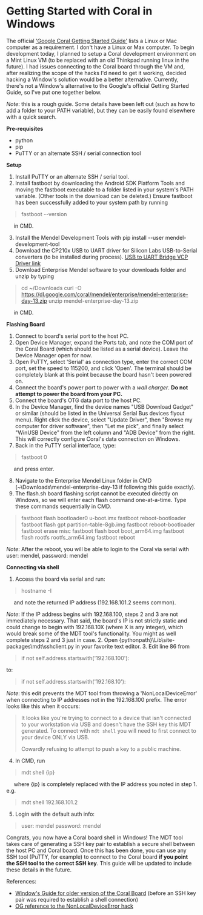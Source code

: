 # Getting Started with Coral in Windows

The official ['Google Coral Getting Started Guide'](https://coral.ai/docs/dev-board/get-started/) lists a Linux or Mac computer
as a requirement. I don't have a Linux or Max computer. To begin development today, I planned to setup a Coral development environment
on a Mint Linux VM (to be replaced with an old Thinkpad running linux in the future). I had issues connecting to the
Coral board through the VM and, after realizing the scope of the hacks I'd need to get it working, decided hacking a Window's solution
would be a better alternative. Currently, there's not a Window's alternative to the Google's official Getting Started Guide, so I've put
one together below.

*Note*: this is a rough guide. Some details have been left out (such as how to add a folder to your PATH variable), but they can be 
easily found elsewhere with a quick search.

**Pre-requisites**
* python
* pip
* PuTTY or an alternate SSH / serial connection tool

**Setup**
1. Install PuTTY or an alternate SSH / serial tool.
2. Install fastboot by downloading the Android SDK Platform Tools and moving the fastboot executable to a folder listed in your system's
PATH variable. (Other tools in the download can be deleted.) Ensure fastboot has been successfully added to your system path by running

> fastboot --version

&nbsp;&nbsp;&nbsp;&nbsp;&nbsp;in CMD.

3. Install the Mendel Development Tools with pip install --user mendel-development-tool
4. Download the CP210x USB to UART driver for Silicon Labs USB-to-Serial converters (to be installed during process). 
[USB to UART Bridge VCP Driver link](https://www.silabs.com/products/development-tools/software/usb-to-uart-bridge-vcp-drivers)
5. Download Enterprise Mendel software to your downloads folder and unzip by typing

> cd ~/Downloads
> curl -O https://dl.google.com/coral/mendel/enterprise/mendel-enterprise-day-13.zip
> unzip mendel-enterprise-day-13.zip

&nbsp;&nbsp;&nbsp;&nbsp;&nbsp;in CMD.

**Flashing Board**
1. Connect to board's serial port to the host PC.
2. Open Device Manager, expand the Ports tab, and note the COM port of the Coral Board (which should be listed as a serial device). Leave the Device Manager open for now.
3. Open PuTTY, select 'Serial' as connection type, enter the correct COM port, set the speed to 115200, and click 'Open'. The terminal should be completely blank at this point because the board hasn't been powered on.
4. Connect the board's power port to power with a *wall charger*. **Do not attempt to power the board from your PC.**
5. Connect the board's OTG data port to the host PC.
6. In the Device Manager, find the device names "USB Download Gadget" or similar (should be listed in the Universal Serial Bus devices flyout menu). Right click the device, select "Update Driver", then "Browse my computer for driver software", then "Let me pick", and finally select "WinUSB Device" from the left column and "ADB Device" from the right. This will correctly configure Coral's data connection on Windows.
7. Back in the PuTTY serial interface, type:

  > fastboot 0

&nbsp;&nbsp;&nbsp;&nbsp;&nbsp;and press enter.

8. Navigate to the Enterprise Mendel Linux folder in CMD (~\Downloads\mendel-enterprise-day-13 if following this guide exactly).
9. The flash.sh board flashing script cannot be executed directly on Windows, so we will enter each flash command one-at-a-time. Type these commands sequentially in CMD.

> fastboot flash bootloader0 u-boot.imx
> fastboot reboot-bootloader
> fastboot flash gpt partition-table-8gb.img
> fastboot reboot-bootloader
> fastboot erase misc
> fastboot flash boot boot_arm64.img
> fastboot flash rootfs rootfs_arm64.img
> fastboot reboot

*Note*: After the reboot, you will be able to login to the Coral via serial with user: mendel, password: mendel

**Connecting via shell**
1. Access the board via serial and run:

> hostname -I

&nbsp;&nbsp;&nbsp;&nbsp;&nbsp;and note the returned IP address (192.168.101.2 seems common).

*Note*: If the IP address begins with 192.168.100, steps 2 and 3 are not immediately necessary. That said, the board's IP is not strictly static and could change to begin with 192.168.10X (where X is any integer), which would break some of the MDT tool's functionality. You might as well complete steps 2 and 3 just in case.
2. Open {pythonpath}\Lib\site-packages\mdt\sshclient.py in your favorite text editor.
3. Edit line 86 from

> if not self.address.startswith('192.168.100'):

  to:

> if not self.address.startswith('192.168.10'):

*Note*: this edit prevents the MDT tool from throwing a 'NonLocalDeviceError' when connecting to IP addresses not in the 192.168.100 prefix. The error looks like this when it occurs:

> It looks like you're trying to connect to a device that isn't connected
to your workstation via USB and doesn't have the SSH key this MDT generated.
To connect with `mdt shell` you will need to first connect to your device
ONLY via USB.
>
> Cowardly refusing to attempt to push a key to a public machine.

4. In CMD, run

> mdt shell {ip}

&nbsp;&nbsp;&nbsp;&nbsp;&nbsp;where {ip} is completely replaced with the IP address you noted in step 1. e.g.

> mdt shell 192.168.101.2

5. Login with the default auth info:

> user: mendel
> password: mendel

Congrats, you now have a Coral board shell in Windows! The MDT tool takes care of generating a SSH key pair to establish a secure shell between the host PC and Coral board. Once this has been done, you can use any SSH tool (PuTTY, for example) to connect to the Coral board **if you point the SSH tool to the correct SSH key**. This guide will be updated to include these details in the future.

References:
* [Window's Guide for older version of the Coral Board](https://blog.questionable.services/article/coral-edge-tpu-windows/) (before an SSH key pair was required to establish a shell connection)
* [OG reference to the NonLocalDeviceError hack](https://stackoverflow.com/questions/58938727/unable-to-connect-google-coral-using-otg-port)

